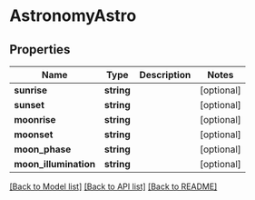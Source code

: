 # AstronomyAstro

## Properties
Name | Type | Description | Notes
------------ | ------------- | ------------- | -------------
**sunrise** | **string** |  | [optional] 
**sunset** | **string** |  | [optional] 
**moonrise** | **string** |  | [optional] 
**moonset** | **string** |  | [optional] 
**moon_phase** | **string** |  | [optional] 
**moon_illumination** | **string** |  | [optional] 

[[Back to Model list]](../README.md#documentation-for-models) [[Back to API list]](../README.md#documentation-for-api-endpoints) [[Back to README]](../README.md)


